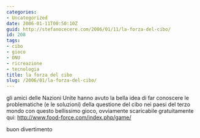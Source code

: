 ```yaml
---
categories:
- Uncategorized
date: 2006-01-11T00:50:10Z
guid: http://stefanocecere.com/2006/01/11/la-forza-del-cibo/
id: 208
tags:
- cibo
- gioco
- ONU
- ricreazione
- tecnologia
title: la forza del cibo
slug: /2006/01/la-forza-del-cibo/
---
```


gli amici delle Nazioni Unite hanno avuto la bella idea di far conoscere le problematiche (e le soluzioni) della questione del cibo nei paesi del terzo mondo con questo bellissimo gioco, ovviamente scaricabile gratuitamente qui: <http://www.food-force.com/index.php/game/>

buon divertimento